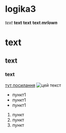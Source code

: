 # logika3
*text*
**text**
**text**
__text *mrlown*__
# text
## text
### text
[тут посилання](https://learn.logikaschool.com/course)
![цей текст](https://encrypted-tbn0.gstatic.com/images?q=tbn:ANd9GcSv0c50RyfrGdbwHlMmBf5k1FVZHK6FidTJw&usqp=CAU)
* пункт1
* пункт1
* пункт1
1. пункт
1. пункт
1. пункт
